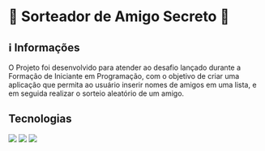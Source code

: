 <h1>🎁 Sorteador de Amigo Secreto 🎁</h1>

<h2>ℹ️ Informações</h2>
<p>O Projeto foi desenvolvido para atender ao desafio lançado durante a Formação de Iniciante em Programação, com o objetivo de criar uma aplicação que permita ao usuário inserir nomes de amigos em uma lista, e em seguida realizar o sorteio aleatório de um amigo. </p>

## Tecnologias
<div>
  <img src="https://img.shields.io/badge/HTML-239120?style=for-the-badge&logo=html5&logoColor=white">
  <img src="https://img.shields.io/badge/CSS-239120?&style=for-the-badge&logo=css3&logoColor=white">
  <img src="https://img.shields.io/badge/JavaScript-F7DF1E?style=for-the-badge&logo=javascript&logoColor=black">
</div>
